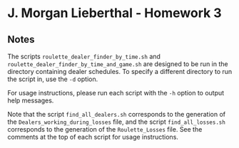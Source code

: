 # J. Morgan Lieberthal - Homework 3

## Notes

The scripts `roulette_dealer_finder_by_time.sh` and
`roulette_dealer_finder_by_time_and_game.sh` are designed to be run in the
directory containing dealer schedules. To specify a different directory to run
the script in, use the `-d` option.

For usage instructions, please run each script with the `-h` option to output
help messages.

Note that the script `find_all_dealers.sh` corresponds to the generation of the
`Dealers_working_during_losses` file, and the script `find_all_losses.sh`
corresponds to the generation of the `Roulette_Losses` file. See the comments at
the top of each script for usage instructions.
